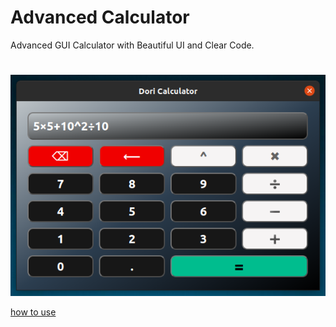 # Advanced Calculator
Advanced GUI Calculator with Beautiful UI and Clear Code.


#

![demo](demo.png)


[how to use](https://raw.githubusercontent.com/dori-dev/demo-calculator/main/demo.mkv)
